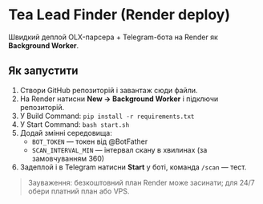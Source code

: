 # Tea Lead Finder (Render deploy)

Швидкий деплой OLX-парсера + Telegram-бота на Render як **Background Worker**.

## Як запустити
1. Створи GitHub репозиторій і завантаж сюди файли.
2. На Render натисни **New → Background Worker** і підключи репозиторій.
3. У Build Command: `pip install -r requirements.txt`
4. У Start Command: `bash start.sh`
5. Додай змінні середовища:
   - `BOT_TOKEN` — токен від @BotFather
   - `SCAN_INTERVAL_MIN` — інтервал скану в хвилинах (за замовчуванням 360)
6. Задеплой і в Telegram натисни **Start** у боті, команда `/scan` — тест.

> Зауваження: безкоштовний план Render може засинати; для 24/7 обери платний план або VPS.
